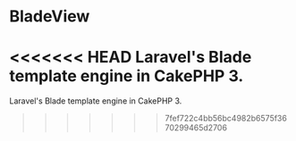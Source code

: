 BladeView
=========

<<<<<<< HEAD
Laravel's Blade template engine in CakePHP 3.
=======
Laravel's Blade template engine in CakePHP 3.
>>>>>>> 7fef722c4bb56bc4982b6575f3670299465d2706
